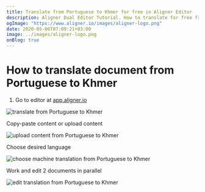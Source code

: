 ```yaml
---
title: Translate from Portuguese to Khmer for free in Aligner Editor
description: Aligner Dual Editor Tutorial. How to translate for free from Portuguese to Khmer. Aligner is multilingual document management platform. 
ogImage: "https://www.aligner.io/images/aligner-logo.png"
date: 2020-05-06T07:09:21+03:00
image: ../images/aligner-logo.png
onBlog: true
---
```


# How to translate document from Portuguese to Khmer

1. Go to editor at [app.aligner.io](https://app.aligner.io "Aligner App web page")

![translate from Portuguese to Khmer](../aligner-blank-editor.png "translate from Portuguese to Khmer")

Copy-paste content or upload content

![upload content from Portuguese to Khmer](../aligner-uploaded-document.png "upload content from Portuguese to Khmer")

Choose desired language

![choose machine translation from Portuguese to Khmer](../aligner-language-dropdown.png "choose machine translation from Portuguese to Khmer")

Work and edit 2 documents in parallel

![edit translation from Portuguese to Khmer](../aligner-double-sitded-editor.png "edit translation from Portuguese to Khmer")

